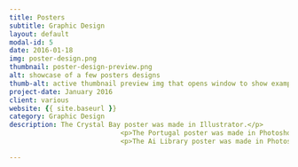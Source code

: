 ```yaml
---
title: Posters
subtitle: Graphic Design
layout: default
modal-id: 5
date: 2016-01-18
img: poster-design.png
thumbnail: poster-design-preview.png
alt: showcase of a few posters designs
thumb-alt: active thumbnail preview img that opens window to show examples of poster design
project-date: January 2016
client: various
website: {{ site.baseurl }}
category: Graphic Design
description: The Crystal Bay poster was made in Illustrator.</p>
                            <p>The Portugal poster was made in Photoshop.</p>
                            <p>The Ai Library poster was made in Photoshop with pencil drawings.

---
```


